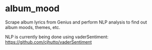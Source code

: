 # album_mood
Scrape album lyrics from Genius and perform NLP analysis to find out album moods, themes, etc.

NLP is currently being done using vaderSentiment: https://github.com/cjhutto/vaderSentiment
